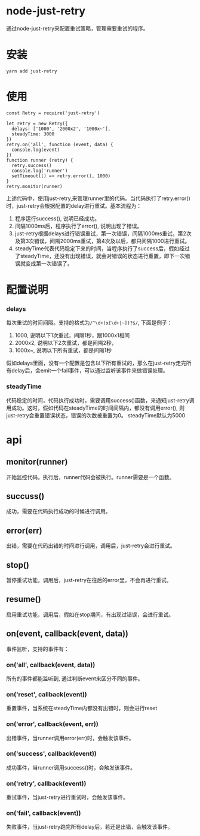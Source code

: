 # node-just-retry
通过node-just-retry来配置重试策略，管理需要重试的程序。

# 安装
`yarn add just-retry`

# 使用
```
const Retry = require('just-retry')

let retry = new Retry({
  delays: ['1000', '2000x2', '1000x~'],
  steadyTime: 3000
})
retry.on('all', function (event, data) {
  console.log(event)
})
function runner (retry) {
  retry.success()
  console.log('runner')
  setTimeout(() => retry.error(), 1000)
}
retry.monitor(runner)

```
上述代码中，使用just-retry,来管理runner里的代码。当代码执行了retry.error()时，just-retry会根据配置的delay进行重试。基本流程为：
1. 程序运行success(), 说明已经成功。
2. 间隔1000ms后，程序执行了error(), 说明出现了错误。
3. just-retry根据delays进行错误重试，第一次错误，间隔1000ms重试，第2次及第3次错误，间隔2000ms重试，第4次及以后，都只间隔1000进行重试。
4. steadyTime代表代码稳定下来的时间，当程序执行了success后，假如经过了steadyTime，还没有出现错误，就会对错误的状态进行重置，即下一次错误就变成第一次错误了。

# 配置说明
### delays
每次重试的时间间隔。支持的格式为`/^\d+(x[\d+|~])?$/`, 下面是例子：
1. 1000, 说明以下1次重试，间隔1秒，跟1000x1相同
2. 2000x2, 说明以下2次重试，都是间隔2秒，
3. 1000x~, 说明以下所有重试，都是间隔1秒

假如delays里面，没有一个配置是包含以下所有重试的，那么在just-retry走完所有delay后，会emit一个fail事件，可以通过监听该事件来做错误处理。

### steadyTime
代码稳定的时间，代码执行成功时，需要调用success()函数，来通知just-retry调用成功。这时，假如代码在steadyTime的时间间隔内，都没有调用error(), 则just-retry会重置错误状态，错误的次数被重置为0。
steadyTime默认为5000

# api
## monitor(runner)
开始监控代码。执行后，runner代码会被执行。runner需要是一个函数。

## succuss()
成功，需要在代码执行成功的时候进行调用。

## error(err)
出错，需要在代码出错的时间进行调用，调用后，just-retry会进行重试。
## stop()
暂停重试功能，调用后，just-retry在往后的error里，不会再进行重试。
## resume()
启用重试功能，调用后，假如在stop期间，有出现过错误，会进行重试。

## on(event, callback(event, data))
事件监听，支持的事件有：
### on('all', callback(event, data))
所有的事件都能监听到, 通过判断event来区分不同的事件。
### on('reset', callback(event))
重置事件，当系统在steadyTime内都没有出错时，则会进行reset

### on('error', callback(event, err))
出错事件，当runner调用error(err)时，会触发该事件。

### on('success', callback(event))
成功事件，当runner调用success()时，会触发该事件。

### on('retry', callback(event))
重试事件，当just-retry进行重试时，会触发该事件。

### on('fail', callback(event)) 
失败事件，当just-retry跑完所有delay后，若还是出错，会触发该事件。
